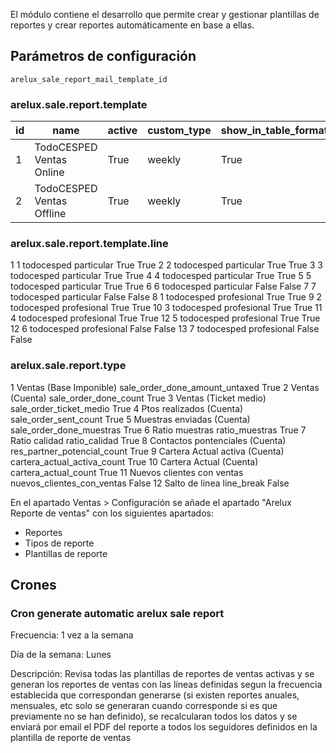 El módulo contiene el desarrollo que permite crear y gestionar plantillas de reportes y crear reportes automáticamente en base a ellas.

## Parámetros de configuración
```
arelux_sale_report_mail_template_id
``` 

### arelux.sale.report.template
id | name | active | custom_type | show_in_table_format
--- | --- | --- | --- | ---
1 | TodoCESPED Ventas Online | True | weekly | True
2 | TodoCESPED Ventas Offline | True | weekly | True 

### arelux.sale.report.template.line

<record id="arelux_sale_report_template_line_data_1" model="arelux.sale.report.template.line">
<field name="id">1</field>
<field name="arelux_sale_report_template_id" eval="ref('arelux_sale_reports.arelux_sale_report_template_data_1')"/>
<field name="arelux_sale_report_type_id" eval="ref('arelux_sale_reports.arelux_sale_report_type_data_1')"/>
<field name="position">1</field>
<field name="ar_qt_activity_type">todocesped</field>
<field name="ar_qt_customer_type">particular</field>
<field name="group_by_user">True</field>
<field name="show_in_table_format">True</field>
</record>
<record id="arelux_sale_report_template_line_data_2" model="arelux.sale.report.template.line">
<field name="id">2</field>
<field name="arelux_sale_report_template_id" eval="ref('arelux_sale_reports.arelux_sale_report_template_data_1')"/>
<field name="arelux_sale_report_type_id" eval="ref('arelux_sale_reports.arelux_sale_report_type_data_2')"/>
<field name="position">2</field>
<field name="ar_qt_activity_type">todocesped</field>
<field name="ar_qt_customer_type">particular</field>
<field name="group_by_user">True</field>
<field name="show_in_table_format">True</field>
</record>
<record id="arelux_sale_report_template_line_data_3" model="arelux.sale.report.template.line">
<field name="id">3</field>
<field name="arelux_sale_report_template_id" eval="ref('arelux_sale_reports.arelux_sale_report_template_data_1')"/>
<field name="arelux_sale_report_type_id" eval="ref('arelux_sale_reports.arelux_sale_report_type_data_3')"/>
<field name="position">3</field>
<field name="ar_qt_activity_type">todocesped</field>
<field name="ar_qt_customer_type">particular</field>
<field name="group_by_user">True</field>
<field name="show_in_table_format">True</field>
</record>
<record id="arelux_sale_report_template_line_data_4" model="arelux.sale.report.template.line">
<field name="id">4</field>
<field name="arelux_sale_report_template_id" eval="ref('arelux_sale_reports.arelux_sale_report_template_data_1')"/>
<field name="arelux_sale_report_type_id" eval="ref('arelux_sale_reports.arelux_sale_report_type_data_4')"/>
<field name="position">4</field>
<field name="ar_qt_activity_type">todocesped</field>
<field name="ar_qt_customer_type">particular</field>
<field name="group_by_user">True</field>
<field name="show_in_table_format">True</field>
</record>
<record id="arelux_sale_report_template_line_data_5" model="arelux.sale.report.template.line">
<field name="id">5</field>
<field name="arelux_sale_report_template_id" eval="ref('arelux_sale_reports.arelux_sale_report_template_data_1')"/>
<field name="arelux_sale_report_type_id" eval="ref('arelux_sale_reports.arelux_sale_report_type_data_5')"/>
<field name="position">5</field>
<field name="ar_qt_activity_type">todocesped</field>
<field name="ar_qt_customer_type">particular</field>
<field name="group_by_user">True</field>
<field name="show_in_table_format">True</field>
</record>
<record id="arelux_sale_report_template_line_data_6" model="arelux.sale.report.template.line">
<field name="id">6</field>
<field name="arelux_sale_report_template_id" eval="ref('arelux_sale_reports.arelux_sale_report_template_data_1')"/>
<field name="arelux_sale_report_type_id" eval="ref('arelux_sale_reports.arelux_sale_report_type_data_6')"/>
<field name="position">6</field>
<field name="ar_qt_activity_type">todocesped</field>
<field name="ar_qt_customer_type">particular</field>
<field name="group_by_user">False</field>
<field name="show_in_table_format">False</field>
</record>
<record id="arelux_sale_report_template_line_data_7" model="arelux.sale.report.template.line">
<field name="id">7</field>
<field name="arelux_sale_report_template_id" eval="ref('arelux_sale_reports.arelux_sale_report_template_data_1')"/>
<field name="arelux_sale_report_type_id" eval="ref('arelux_sale_reports.arelux_sale_report_type_data_7')"/>
<field name="position">7</field>
<field name="ar_qt_activity_type">todocesped</field>
<field name="ar_qt_customer_type">particular</field>
<field name="group_by_user">False</field>
<field name="show_in_table_format">False</field>
</record>
<record id="arelux_sale_report_template_line_data_8" model="arelux.sale.report.template.line">
<field name="id">8</field>
<field name="arelux_sale_report_template_id" eval="ref('arelux_sale_reports.arelux_sale_report_template_data_2')"/>
<field name="arelux_sale_report_type_id" eval="ref('arelux_sale_reports.arelux_sale_report_type_data_1')"/>
<field name="position">1</field>
<field name="ar_qt_activity_type">todocesped</field>
<field name="ar_qt_customer_type">profesional</field>
<field name="group_by_user">True</field>
<field name="show_in_table_format">True</field>
</record>
<record id="arelux_sale_report_template_line_data_9" model="arelux.sale.report.template.line">
<field name="id">9</field>
<field name="arelux_sale_report_template_id" eval="ref('arelux_sale_reports.arelux_sale_report_template_data_2')"/>
<field name="arelux_sale_report_type_id" eval="ref('arelux_sale_reports.arelux_sale_report_type_data_2')"/>
<field name="position">2</field>
<field name="ar_qt_activity_type">todocesped</field>
<field name="ar_qt_customer_type">profesional</field>
<field name="group_by_user">True</field>
<field name="show_in_table_format">True</field>
</record>
<record id="arelux_sale_report_template_line_data_10" model="arelux.sale.report.template.line">
<field name="id">10</field>
<field name="arelux_sale_report_template_id" eval="ref('arelux_sale_reports.arelux_sale_report_template_data_2')"/>
<field name="arelux_sale_report_type_id" eval="ref('arelux_sale_reports.arelux_sale_report_type_data_3')"/>
<field name="position">3</field>
<field name="ar_qt_activity_type">todocesped</field>
<field name="ar_qt_customer_type">profesional</field>
<field name="group_by_user">True</field>
<field name="show_in_table_format">True</field>
</record>
<record id="arelux_sale_report_template_line_data_11" model="arelux.sale.report.template.line">
<field name="id">11</field>
<field name="arelux_sale_report_template_id" eval="ref('arelux_sale_reports.arelux_sale_report_template_data_2')"/>
<field name="arelux_sale_report_type_id" eval="ref('arelux_sale_reports.arelux_sale_report_type_data_8')"/>
<field name="position">4</field>
<field name="ar_qt_activity_type">todocesped</field>
<field name="ar_qt_customer_type">profesional</field>
<field name="group_by_user">True</field>
<field name="show_in_table_format">True</field>
</record>
<record id="arelux_sale_report_template_line_data_12" model="arelux.sale.report.template.line">
<field name="id">12</field>
<field name="arelux_sale_report_template_id" eval="ref('arelux_sale_reports.arelux_sale_report_template_data_2')"/>
<field name="arelux_sale_report_type_id" eval="ref('arelux_sale_reports.arelux_sale_report_type_data_9')"/>
<field name="position">5</field>
<field name="ar_qt_activity_type">todocesped</field>
<field name="ar_qt_customer_type">profesional</field>
<field name="group_by_user">True</field>
<field name="show_in_table_format">True</field>
</record>
<record id="arelux_sale_report_template_line_data_12" model="arelux.sale.report.template.line">
<field name="id">12</field>
<field name="arelux_sale_report_template_id" eval="ref('arelux_sale_reports.arelux_sale_report_template_data_2')"/>
<field name="arelux_sale_report_type_id" eval="ref('arelux_sale_reports.arelux_sale_report_type_data_10')"/>
<field name="position">6</field>
<field name="ar_qt_activity_type">todocesped</field>
<field name="ar_qt_customer_type">profesional</field>
<field name="group_by_user">False</field>
<field name="show_in_table_format">False</field>
</record>
<record id="arelux_sale_report_template_line_data_13" model="arelux.sale.report.template.line">
<field name="id">13</field>
<field name="arelux_sale_report_template_id" eval="ref('arelux_sale_reports.arelux_sale_report_template_data_2')"/>
<field name="arelux_sale_report_type_id" eval="ref('arelux_sale_reports.arelux_sale_report_type_data_11')"/>
<field name="position">7</field>
<field name="ar_qt_activity_type">todocesped</field>
<field name="ar_qt_customer_type">profesional</field>
<field name="group_by_user">False</field>
<field name="show_in_table_format">False</field>
</record>
 

### arelux.sale.report.type

<record id="arelux_sale_report_type_data_1" model="arelux.sale.report.type">
<field name="id">1</field>
<field name="name">Ventas (Base Imponible)</field>
<field name="custom_type">sale_order_done_amount_untaxed</field>
<field name="group_by_user">True</field>
</record>
<record id="arelux_sale_report_type_data_2" model="arelux.sale.report.type">
<field name="id">2</field>
<field name="name">Ventas (Cuenta)</field>
<field name="custom_type">sale_order_done_count</field>
<field name="group_by_user">True</field>
</record>
<record id="arelux_sale_report_type_data_3" model="arelux.sale.report.type">
<field name="id">3</field>
<field name="name">Ventas (Ticket medio)</field>
<field name="custom_type">sale_order_ticket_medio</field>
<field name="group_by_user">True</field>
</record>
<record id="arelux_sale_report_type_data_4" model="arelux.sale.report.type">
<field name="id">4</field>
<field name="name">Ptos realizados (Cuenta)</field>
<field name="custom_type">sale_order_sent_count</field>
<field name="group_by_user">True</field>
</record>
<record id="arelux_sale_report_type_data_5" model="arelux.sale.report.type">
<field name="id">5</field>
<field name="name">Muestras enviadas (Cuenta)</field>
<field name="custom_type">sale_order_done_muestras</field>
<field name="group_by_user">True</field>
</record>
<record id="arelux_sale_report_type_data_6" model="arelux.sale.report.type">
<field name="id">6</field>
<field name="name">Ratio muestras</field>
<field name="custom_type">ratio_muestras</field>
<field name="group_by_user">True</field>
</record>
<record id="arelux_sale_report_type_data_7" model="arelux.sale.report.type">
<field name="id">7</field>
<field name="name">Ratio calidad</field>
<field name="custom_type">ratio_calidad</field>
<field name="group_by_user">True</field>
</record>
<record id="arelux_sale_report_type_data_8" model="arelux.sale.report.type">
<field name="id">8</field>
<field name="name">Contactos pontenciales (Cuenta)</field>
<field name="custom_type">res_partner_potencial_count</field>
<field name="group_by_user">True</field>
</record>
<record id="arelux_sale_report_type_data_9" model="arelux.sale.report.type">
<field name="id">9</field>
<field name="name">Cartera Actual activa (Cuenta)</field>
<field name="custom_type">cartera_actual_activa_count</field>
<field name="group_by_user">True</field>
</record>
<record id="arelux_sale_report_type_data_10" model="arelux.sale.report.type">
<field name="id">10</field>
<field name="name">Cartera Actual (Cuenta)</field>
<field name="custom_type">cartera_actual_count</field>
<field name="group_by_user">True</field>
</record>
<record id="arelux_sale_report_type_data_11" model="arelux.sale.report.type">
<field name="id">11</field>
<field name="name">Nuevos clientes con ventas</field>
<field name="custom_type">nuevos_clientes_con_ventas</field>
<field name="group_by_user">False</field>
</record>
<record id="arelux_sale_report_type_data_12" model="arelux.sale.report.type">
<field name="id">12</field>
<field name="name">Salto de linea</field>
<field name="custom_type">line_break</field>
<field name="group_by_user">False</field>
</record>


En el apartado Ventas > Configuración se añade el apartado "Arelux Reporte de ventas" con los siguientes apartados:

- Reportes
- Tipos de reporte
- Plantillas de reporte

## Crones

### Cron generate automatic arelux sale report 
Frecuencia: 1 vez a la semana

Día de la semana: Lunes

Descripción: Revisa todas las plantillas de reportes de ventas activas y se generan los reportes de ventas con las líneas definidas segun la frecuencia establecida que correspondan generarse (si existen reportes anuales, mensuales, etc solo se generaran cuando corresponde si es que previamente no se han definido), se recalcularan todos los datos y se enviará por email el PDF del reporte a todos los seguidores definidos en la plantilla de reporte de ventas
